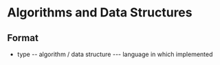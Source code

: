 # Algorithms and Data Structures

## Format

- type
-- algorithm / data structure
--- language in which implemented
